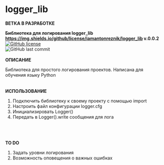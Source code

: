 # logger_lib

<b>ВЕТКА В РАЗРАБОТКЕ</b>

<b>Библиотека для логирования logger_lib https://img.shields.io/github/license/iamantonreznik/logger_lib
v.0.0.2</b>
<br><a href="https://github.com/iamantonreznik/logger_lib/blob/main/LICENSE"><img alt="GitHub license" src="https://img.shields.io/github/license/iamantonreznik/logger_lib?style=for-the-badge"></a><br><img alt="GitHub last commit" src="https://img.shields.io/github/last-commit/iamantonreznik/logger_lib?style=for-the-badge"><br><br>
<b>ОПИСАНИЕ</b>

Библиотека для простого логирования проектов. Написана для обучения языку Python
<br><br><br>
<b>ИСПОЛЬЗОВАНИЕ</b>

1. Подключить библиотеку к своему проекту с помощью import
2. Настроить файл конфигурации logger.cfg
3. Инициализировать Logger()
4. Передать в Logger().write сообщения для лога

<br><br><br>
<b>TO DO</b>
1. Задать уровни логирования
2. Возможность оповещения о важных ошибках
